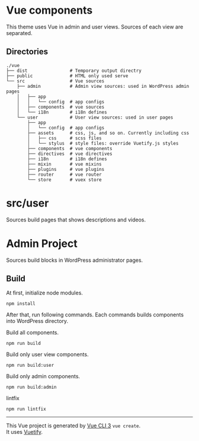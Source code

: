 # Vue components

This theme uses Vue in admin and user views.
Sources of each view are separated.

## Directories

```
./vue
├── dist                # Temporary output directry
├── public              # HTML only used serve
└── src                 # Vue sources
    ├── admin           # Admin view sources: used in WordPress admin pages
    │   ├── app
    │   │   └── config  # app configs
    │   ├── components  # vue sources
    │   └── i18n        # i18n defines
    └── user            # User view sources: used in user pages
        ├── app
        │   └── config  # app configs
        ├── assets      # css, js, and so on. Currently including css
        │   ├── css     # scss files
        │   └── stylus  # style files: override Vuetify.js styles
        ├── components  # vue components
        ├── directives  # vue directives
        ├── i18n        # i18n defines
        ├── mixin       # vue mixins
        ├── plugins     # vue plugins
        ├── router      # vue router
        └── store       # vuex store
```

# src/user

Sources build pages that shows descriptions and videos.

# Admin Project

Sources build blocks in WordPress administrator pages.

## Build

At first, initialize node modules.

```
npm install
```

After that, run following commands.
Each commands builds components into WordPress directory.

Build all components.

```
npm run build
```

Build only user view components.

```
npm run build:user
```

Build only admin components.

```
npm run build:admin
```

lintfix
```
npm run lintfix
```

-----

This Vue project is generated by [Vue CLI 3](https://cli.vuejs.org/guide/creating-a-project.html#vue-create) ```vue create```.  
It uses [Vuetify](https://vuetifyjs.com/).

